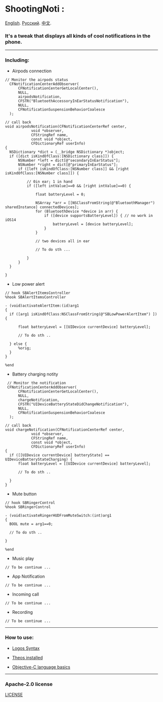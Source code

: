 # ShootingNoti : 

[English](https://github.com/j0hnEase/ShootingNoti/blob/main/README.md). [Русский]().  [中文](https://github.com/j0hnEase/ShootingNoti/blob/main/README_CN.md).
###  It's a tweak that displays all kinds of cool notifications in the phone. ### 

***
### Including: ### 
  
  - Airpods connection  
  ```
  // Monitor the airpods status
	CFNotificationCenterAddObserver(
		CFNotificationCenterGetLocalCenter(),
		NULL,
		airpodsNotification,
		CFSTR("BluetoothAccessoryInEarStatusNotification"),
		NULL,
		CFNotificationSuspensionBehaviorCoalesce
	);
  
  // call back
  void airpodsNotification(CFNotificationCenterRef center,
              void *observer,
              CFStringRef name,
              const void *object,
              CFDictionaryRef userInfo)
{
	NSDictionary *dict = (__bridge NSDictionary *)object;
	if ([dict isKindOfClass:[NSDictionary class]]) {
		NSNumber *left = dict[@"secondaryInEarStatus"];
		NSNumber *right = dict[@"primaryInEarStatus"];
		if ([left isKindOfClass:[NSNumber class]] && [right isKindOfClass:[NSNumber class]]) {
			
			// 0in ear; 1 in hand 
			if ([left intValue]==0 && [right intValue]==0) {
				
				float batteryLevel = 0;
        
				NSArray *arr = [[NSClassFromString(@"BluetoothManager") sharedInstance] connectedDevices];
				for (BluetoothDevice *device in arr) {
					if ([device supportsBatteryLevel]) { // no work in iOS14
						batteryLevel = [device batteryLevel];
					}
				}	
				
				// two devices all in ear
        
				// To do sth ...
        
			}
		}
	}

}  
  ```
  
  - Low power alert
  ```
 // hook SBAlertItemsController
%hook SBAlertItemsController

- (void)activateAlertItem:(id)arg1
{
	if ([arg1 isKindOfClass:NSClassFromString(@"SBLowPowerAlertItem") ]) {

		float batteryLevel = [[UIDevice currentDevice] batteryLevel];
		
		// To do sth ..

	} else {
		%orig;
	}
}

%end
  
  ```
  
  - Battery charging notity
  ```
   // Monitor the notification
   CFNotificationCenterAddObserver(
		CFNotificationCenterGetLocalCenter(),
		NULL,
		chargeNotification,
		CFSTR("UIDeviceBatteryStateDidChangeNotification"),
		NULL,
		CFNotificationSuspensionBehaviorCoalesce
	);
  
  // call back
  void chargeNotification(CFNotificationCenterRef center,
              void *observer,
              CFStringRef name,
              const void *object,
              CFDictionaryRef userInfo)
{
	if ([[UIDevice currentDevice] batteryState] == UIDeviceBatteryStateCharging) {
		float batteryLevel = [[UIDevice currentDevice] batteryLevel];

		// To do sth ..
		
	}
}
  
  ```
  
  - Mute button
  ```
 // hook SBRingerControl
%hook SBRingerControl

- (void)activateRingerHUDFromMuteSwitch:(int)arg1 
{
	BOOL mute = arg1==0;
	
	// To do sth ..
  
}

%end
  
  ```
  
  
  - Music play
   ```
   // To be continue ...
   
   ```
  
  - App Notification
   ```
   // To be continue ...

   ```
  
  - Incoming call
   ```
   // To be continue ...
   
   ```
  
  - Recording
   ```
   // To be continue ...
   
   ```

***
### How to use: ###

  - [Logos Syntax](https://theos.dev/docs/logos-syntax)
  
  - [Theos installed](https://theos.dev/docs/installation)
  
  - [Objective-C language basics](https://developer.apple.com/library/archive/documentation/Cocoa/Conceptual/ObjectiveC/Introduction/introObjectiveC.html)
  
  

***
### Apache-2.0 license ###
[LICENSE](https://github.com/j0hnEase/ShootingNoti/blob/main/LICENSE)
  
  
  

